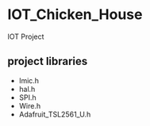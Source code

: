 # IOT_Chicken_House
IOT Project
## project libraries

- lmic.h
- hal.h
- SPI.h
- Wire.h
- Adafruit_TSL2561_U.h